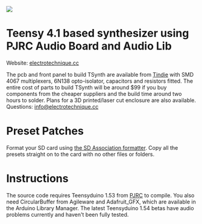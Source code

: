 ![](https://electrotechnique.github.io/etlogo.png)

# Teensy 4.1 based synthesizer using PJRC Audio Board and Audio Lib

Website: [electrotechnique.cc](https://electrotechnique.cc)

The pcb and front panel to build TSynth are available from [Tindie](https://www.tindie.com/products/electrotechnique/tsynth-teensy-based-diy-programmable-poly-synth/) with SMD 4067 multiplexers, 6N138 opto-isolator, capacitors and resistors fitted. The entire cost of parts to build TSynth will be around $99 if you buy components from the cheaper suppliers and the build time around two hours to solder. Plans for a 3D printed/laser cut enclosure are also available.
Questions: info@electrotechnique.cc

# Preset Patches
Format your SD card using [the SD Association formatter](https://www.sdcard.org/downloads/formatter/). Copy all the presets straight on to the card with no other files or folders.

# Instructions

The source code requires Teensyduino 1.53 from [PJRC](https://pjrc.com) to compile. You also need CircularBuffer from Agileware and Adafruit_GFX, which are available in the Arduino Library Manager. The latest Teensyduino 1.54 betas have audio problems currently and haven't been fully tested.

